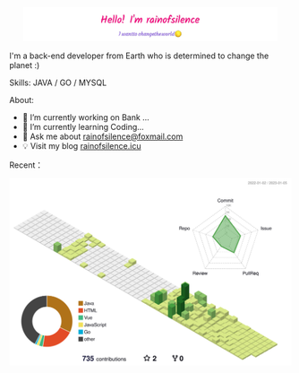 <!---
- 👋 Hi, I’m @rainofsilence
- 👀 I’m interested in ...
- 🌱 I’m currently learning ...
- 💞️ I’m looking to collaborate on ...
- 📫 How to reach me ...
--->

<p align="center"><a href="https://rainofsilence.github.io"><img width="90%" alt="Hello, I'm rainofsilence." src="assets/gh-header-img2.png" /></a></p>

I'm a back-end developer from Earth who is determined to change the planet :)

Skills: JAVA / GO / MYSQL

About:
- 🔭 I’m currently working on Bank ...
- 🌱 I’m currently learning Coding...
- 💬 Ask me about rainofsilence@foxmail.com
- 💡 Visit my blog <a href="https://rainofsilence.github.io" target="_blank">rainofsilence.icu</a>

Recent：

<!-- Light Mode -->
<div align="center"> 
<img src="./profile-3d-contrib/profile-green.svg">
</div>

<!-- Dark Mode -->
<!---
<div align="center">
<img src="./profile-3d-contrib/profile-night-green.svg">
</div>
--->




<!---
rainofsilence/rainofsilence is a ✨ special ✨ repository because its `README.md` (this file) appears on your GitHub profile.
You can click the Preview link to take a look at your changes.
--->
